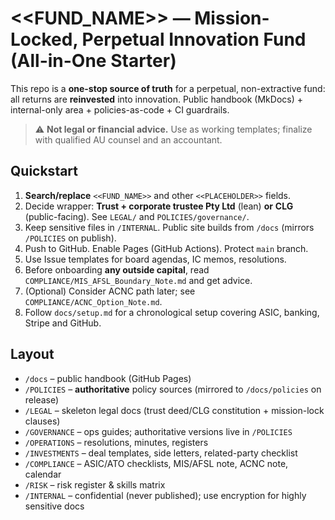 # <<FUND_NAME>> — Mission-Locked, Perpetual Innovation Fund (All-in-One Starter)

This repo is a **one-stop source of truth** for a perpetual, non-extractive fund: all returns are **reinvested** into innovation.
Public handbook (MkDocs) + internal-only area + policies-as-code + CI guardrails.

> ⚠️ **Not legal or financial advice.** Use as working templates; finalize with qualified AU counsel and an accountant.

## Quickstart
1. **Search/replace** `<<FUND_NAME>>` and other `<<PLACEHOLDER>>` fields.
2. Decide wrapper: **Trust + corporate trustee Pty Ltd** (lean) **or** **CLG** (public-facing). See `LEGAL/` and `POLICIES/governance/`.
3. Keep sensitive files in `/INTERNAL`. Public site builds from `/docs` (mirrors `/POLICIES` on publish).
4. Push to GitHub. Enable Pages (GitHub Actions). Protect `main` branch.
5. Use Issue templates for board agendas, IC memos, resolutions.
6. Before onboarding **any outside capital**, read `COMPLIANCE/MIS_AFSL_Boundary_Note.md` and get advice.
7. (Optional) Consider ACNC path later; see `COMPLIANCE/ACNC_Option_Note.md`.
8. Follow `docs/setup.md` for a chronological setup covering ASIC, banking, Stripe and GitHub.

## Layout
- `/docs` – public handbook (GitHub Pages)
- `/POLICIES` – **authoritative** policy sources (mirrored to `/docs/policies` on release)
- `/LEGAL` – skeleton legal docs (trust deed/CLG constitution + mission-lock clauses)
- `/GOVERNANCE` – ops guides; authoritative versions live in `/POLICIES`
- `/OPERATIONS` – resolutions, minutes, registers
- `/INVESTMENTS` – deal templates, side letters, related-party checklist
- `/COMPLIANCE` – ASIC/ATO checklists, MIS/AFSL note, ACNC note, calendar
- `/RISK` – risk register & skills matrix
- `/INTERNAL` – confidential (never published); use encryption for highly sensitive docs
